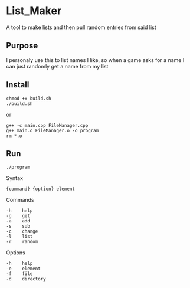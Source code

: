 # List_Maker
A tool to make lists and then pull random entries from said list

## Purpose
I personaly use this to list names I like, so when a game asks for a name I can just randomly get a name from my list

## Install
```
chmod +x build.sh
./build.sh
```
or
```
g++ -c main.cpp FileManager.cpp
g++ main.o FileManager.o -o program
rm *.o
```

## Run
```
./program
```
Syntax
```
{command} {option} element
```
Commands
```
-h    help
-g    get
-a    add
-s    sub
-c    change
-l    list
-r    random
```
Options
```
-h    help
-e    element
-f    file
-d    directory
```
